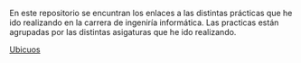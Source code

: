 En este repositorio se encuntran los enlaces a las distintas prácticas que he ido realizando en la carrera de ingeniría informática. 
Las practicas están agrupadas por las distintas asigaturas que he ido realizando.

[Ubicuos](https://github.com/Marina963/Practica_Ubicuos)

